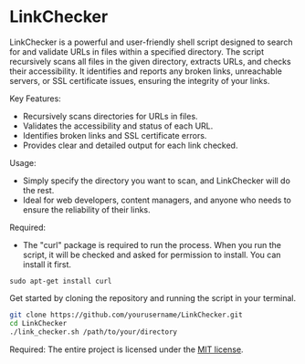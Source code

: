 # LinkChecker

LinkChecker is a powerful and user-friendly shell script designed to search for and validate URLs in files within a specified directory. The script recursively scans all files in the given directory, extracts URLs, and checks their accessibility. It identifies and reports any broken links, unreachable servers, or SSL certificate issues, ensuring the integrity of your links.

Key Features:
- Recursively scans directories for URLs in files.
- Validates the accessibility and status of each URL.
- Identifies broken links and SSL certificate errors.
- Provides clear and detailed output for each link checked.

Usage:
- Simply specify the directory you want to scan, and LinkChecker will do the rest.
- Ideal for web developers, content managers, and anyone who needs to ensure the reliability of their links.

Required:
- The "curl" package is required to run the process. When you run the script, it will be checked and asked for permission to install. You can install it first.

```
sudo apt-get install curl
```

Get started by cloning the repository and running the script in your terminal.

```bash
git clone https://github.com/yourusername/LinkChecker.git
cd LinkChecker
./link_checker.sh /path/to/your/directory
```
Required:
The entire project is licensed under the [MIT license](https://github.com/KaganCanSit/LinkChecker/blob/main/LICENSE).
